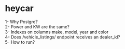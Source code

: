 # heycar

1- Why Postgre?  
2- Power and KW are the same?  
3- Indexes on columns make, model, year and color  
4- Does /vehicle_listings/ endpoint receives an dealer_id?  
5- How to run?